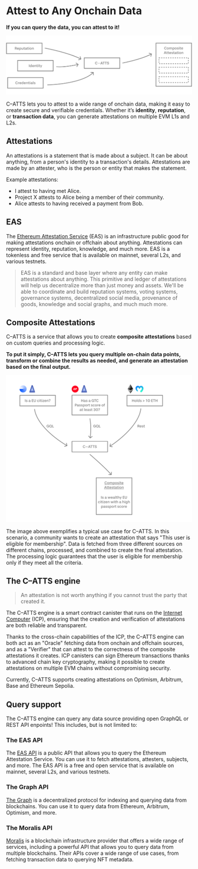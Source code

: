 # Attest to Any Onchain Data

**If you can query the data, you can attest to it!**

![](/images/index-1.svg)

C–ATTS lets you to attest to a wide range of onchain data, making it easy to create secure and verifiable credentials. Whether it’s **identity**, **reputation**, or **transaction data**, you can generate attestations on multiple EVM L1s and L2s.

## Attestations

An attestations is a statement that is made about a subject. It can be about anything, from a person's identity to a transaction's details. Attestations are made by an attester, who is the person or entity that makes the statement. 

Example attestations:
- I attest to having met Alice.
- Project X attests to Alice being a member of their community.
- Alice attests to having received a payment from Bob.

## EAS

The [Ethereum Attestation Service](https://attest.sh) (EAS) is an infrastructure public good for making attestations onchain or offchain about anything. Attestations can represent identity, reputation, knowledge, and much more. EAS is a tokenless and free service that is available on mainnet, several L2s, and various testnets. 

> EAS is a standard and base layer where any entity can make attestations about anything. This primitive and ledger of attestations will help us decentralize more than just money and assets. We'll be able to coordinate and build reputation systems, voting systems, governance systems, decentralized social media, provenance of goods, knowledge and social graphs, and much much more.

## Composite Attestations

C–ATTS is a service that allows you to create **composite attestations** based on custom queries and processing logic. 

**To put it simply, C–ATTS lets you query multiple on-chain data points, transform or combine the results as needed, and generate an attestation based on the final output.**

![](/images/index-2.svg)

The image above exemplifies a typical use case for C–ATTS. In this scenario, a community wants to create an attestation that says "This user is eligible for membership". Data is fetched from three different sources on different chains, processed, and combined to create the final attestation. The processing logic guarantees that the user is eligible for membership only if they meet all the criteria.

## The C–ATTS engine

> An attestation is not worth anything if you cannot trust the party that created it.

The C–ATTS engine is a smart contract canister that runs on the [Internet Computer](https://internetcomputer.org/) (ICP), ensuring that the creation and verification of attestations are both reliable and transparent. 

Thanks to the cross-chain capabilities of the ICP, the C–ATTS engine can both act as an "Oracle" fetching data from onchain and offchain sources, and as a "Verifier" that can attest to the correctness of the composite attestations it creates. ICP canisters can sign Ethereum transactions thanks to advanced chain key cryptography, making it possible to create attestations on multiple EVM chains without compromising security.

Currently, C–ATTS supports creating attestations on Optimism, Arbitrum, Base and Ethereum Sepolia.

## Query support

The C–ATTS engine can query any data source providing open GraphQL or REST API enpoints! This includes, but is not limited to:

### The EAS API

The [EAS API](https://docs.attest.org/docs/developer-tools/api) is a public API that allows you to query the Ethereum Attestation Service. You can use it to fetch attestations, attesters, subjects, and more. The EAS API is a free and open service that is available on mainnet, several L2s, and various testnets.

### The Graph API

[The Graph](https://thegraph.com/explorer) is a decentralized protocol for indexing and querying data from blockchains. You can use it to query data from Ethereum, Arbitrum, Optimism, and more.

### The Moralis API

[Moralis](https://moralis.io/api/) is a blockchain infrastructure provider that offers a wide range of services, including a powerful API that allows you to query data from multiple blockchains. Their APIs cover a wide range of use cases, from fetching transaction data to querying NFT metadata.

